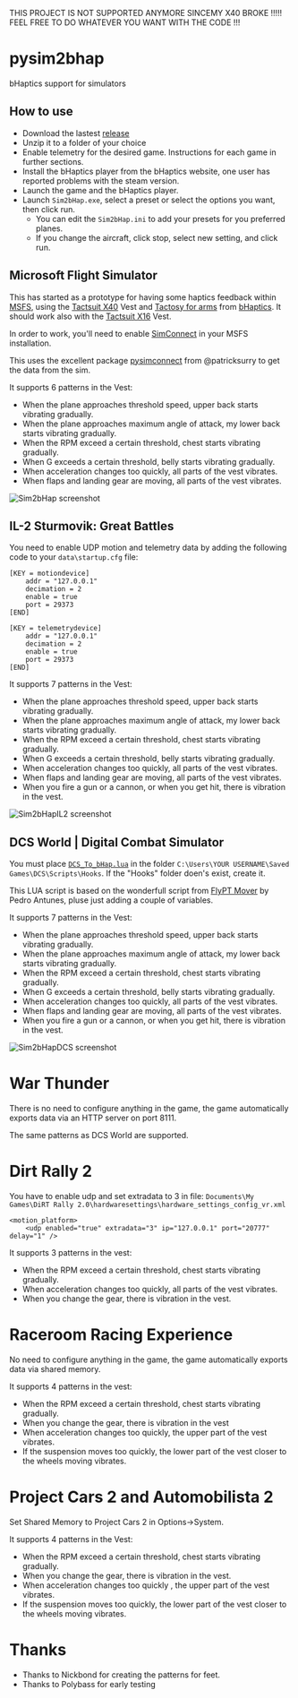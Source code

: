 THIS PROJECT IS NOT SUPPORTED ANYMORE SINCEMY X40 BROKE !!!!! FEEL FREE TO DO WHATEVER YOU WANT WITH THE CODE !!!

# pysim2bhap
bHaptics support for simulators

## How to use

- Download the lastest [release](https://github.com/cercata/pysim2bhap/releases)
- Unzip it to a folder of your choice
- Enable telemetry for the desired game. Instructions for each game in further sections.
- Install the bHaptics player from the bHaptics website, one user has reported problems with the steam version.
- Launch the game and the bHaptics player.
- Launch `Sim2bHap.exe`, select a preset or select the options you want, then click run.
   * You can edit the `Sim2bHap.ini` to add your presets for you preferred planes.
   * If you change the aircraft, click stop, select new setting, and click run.

## Microsoft Flight Simulator
This has started as a prototype for having some haptics feedback within [MSFS](https://www.flightsimulator.com/), using the [Tactsuit X40](https://www.bhaptics.com/tactsuit/tactsuit-x40) Vest and [Tactosy for arms](https://www.bhaptics.com/tactsuit/tactosy-for-arms) from [bHaptics](https://www.bhaptics.com/). It should work also with the [Tactsuit X16](https://www.bhaptics.com/tactsuit/tactsuit-x16) Vest.

In order to work, you'll need to enable [SimConnect](https://docs.flightsimulator.com/html/Programming_Tools/SimConnect/SimConnect_SDK.htm) in your MSFS installation.

This uses the excellent package [pysimconnect](https://github.com/patricksurry/pysimconnect) from @patricksurry to get the data from the sim.

It supports 6 patterns in the Vest:

- When the plane approaches threshold speed, upper back starts vibrating gradually.
- When the plane approaches maximum angle of attack, my lower back starts vibrating gradually.
- When the RPM exceed a certain threshold, chest starts vibrating gradually.
- When G exceeds a certain threshold, belly starts vibrating gradually.
- When acceleration changes too quickly, all parts of the vest vibrates.
- When flaps and landing gear are moving, all parts of the vest vibrates.

![Sim2bHap screenshot](/assets/images/Sim2bHap.png)

## IL-2 Sturmovik: Great Battles

You need to enable UDP motion and telemetry data by adding the following code to your `data\startup.cfg` file:

```
[KEY = motiondevice]
	addr = "127.0.0.1"
	decimation = 2
	enable = true
	port = 29373
[END]

[KEY = telemetrydevice]
	addr = "127.0.0.1"
	decimation = 2
	enable = true
	port = 29373
[END]
```

It supports 7 patterns in the Vest:

- When the plane approaches threshold speed, upper back starts vibrating gradually.
- When the plane approaches maximum angle of attack, my lower back starts vibrating gradually.
- When the RPM exceed a certain threshold, chest starts vibrating gradually.
- When G exceeds a certain threshold, belly starts vibrating gradually.
- When acceleration changes too quickly, all parts of the vest vibrates.
- When flaps and landing gear are moving, all parts of the vest vibrates.
- When you fire a gun or a cannon, or when you get hit, there is vibration in the vest.

![Sim2bHapIL2 screenshot](/assets/images/Sim2bHapIL2.png)

## DCS World | Digital Combat Simulator

You must place [`DCS_To_bHap.lua`](https://github.com/cercata/pysim2bhap/blob/main/DCS_To_bHap.lua) in the folder `C:\Users\YOUR USERNAME\Saved Games\DCS\Scripts\Hooks`. If the "Hooks" folder doen's exist, create it. 

This LUA script is based on the wonderfull script from [FlyPT Mover](https://www.flyptmover.com/) by Pedro Antunes, pluse just adding a couple of variables.

It supports 7 patterns in the Vest:

- When the plane approaches threshold speed, upper back starts vibrating gradually.
- When the plane approaches maximum angle of attack, my lower back starts vibrating gradually.
- When the RPM exceed a certain threshold, chest starts vibrating gradually.
- When G exceeds a certain threshold, belly starts vibrating gradually.
- When acceleration changes too quickly, all parts of the vest vibrates.
- When flaps and landing gear are moving, all parts of the vest vibrates.
- When you fire a gun or a cannon, or when you get hit, there is vibration in the vest.

![Sim2bHapDCS screenshot](/assets/images/Sim2bHapDCS.png)

# War Thunder

There is no need to configure anything in the game, the game automatically exports data via an HTTP server on port 8111.

The same patterns as DCS World are supported. 


# Dirt Rally 2

You have to enable udp and set extradata to 3 in file: `Documents\My Games\DiRT Rally 2.0\hardwaresettings\hardware_settings_config_vr.xml`

```
<motion_platform>
    <udp enabled="true" extradata="3" ip="127.0.0.1" port="20777" delay="1" />
```

It supports 3 patterns in the vest:

- When the RPM exceed a certain threshold, chest starts vibrating gradually.
- When acceleration changes too quickly, all parts of the vest vibrates.
- When you change the gear, there is vibration in the vest. 

# Raceroom Racing Experience

No need to configure anything in the game, the game automatically exports data via shared memory.

It supports 4 patterns in the vest:

- When the RPM exceed a certain threshold, chest starts vibrating gradually.
- When you change the gear, there is vibration in the vest
- When acceleration changes too quickly, the upper part of the vest vibrates.
- If the suspension moves too quickly, the lower part of the vest closer to the wheels moving vibrates. 

# Project Cars 2 and Automobilista 2

Set Shared Memory to Project Cars 2 in Options->System.

It supports 4 patterns in the Vest:

- When the RPM exceed a certain threshold, chest starts vibrating gradually.
- When you change the gear, there is vibration in the vest.
- When acceleration changes too quickly , the upper part of the vest vibrates.
- If the suspension moves too quickly, the lower part of the vest closer to the wheels moving vibrates.

# Thanks

- Thanks to Nickbond for creating the patterns for feet.
- Thanks to Polybass for early testing
